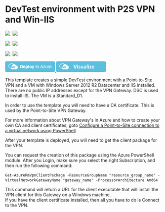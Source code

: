 
# DevTest environment with P2S VPN and Win-IIS

<IMG SRC="https://azurequickstartsservice.blob.core.windows.net/badges/devtest-p2s-iis/PublicLastTestDate.svg" />&nbsp;
<IMG SRC="https://azurequickstartsservice.blob.core.windows.net/badges/devtest-p2s-iis/PublicDeployment.svg" />&nbsp;

<IMG SRC="https://azurequickstartsservice.blob.core.windows.net/badges/devtest-p2s-iis/FairfaxLastTestDate.svg" />&nbsp;
<IMG SRC="https://azurequickstartsservice.blob.core.windows.net/badges/devtest-p2s-iis/FairfaxDeployment.svg" />&nbsp;

<IMG SRC="https://azurequickstartsservice.blob.core.windows.net/badges/devtest-p2s-iis/BestPracticeResult.svg" />&nbsp;
<IMG SRC="https://azurequickstartsservice.blob.core.windows.net/badges/devtest-p2s-iis/CredScanResult.svg" />&nbsp;

<a href="https://portal.azure.com/#create/Microsoft.Template/uri/https%3A%2F%2Fraw.githubusercontent.com%2FAzure%2Fazure-quickstart-templates%2Fmaster%2Fdevtest-p2s-iis%2Fazuredeploy.json" target="_blank">
    <img src="https://raw.githubusercontent.com/Azure/azure-quickstart-templates/master/1-CONTRIBUTION-GUIDE/images/deploytoazure.png"/>
</a>
<a href="http://armviz.io/#/?load=https%3A%2F%2Fraw.githubusercontent.com%2FAzure%2Fazure-quickstart-templates%2Fmaster%2Fdevtest-p2s-iis%2Fazuredeploy.json" target="_blank">
    <img src="https://raw.githubusercontent.com/Azure/azure-quickstart-templates/master/1-CONTRIBUTION-GUIDE/images/visualizebutton.png"/>
</a>

This template creates a simple DevTest environment with a Point-to-Site VPN and a VM with Windows Server 2012 R2 Datacenter and IIS installed. There are no public IP addresses except for the VPN Gateway. DSC is used to install IIS. The VM is a Standard_D1. 

In order to use the template you will need to have a CA certificate. This is used by the Point-to-Site VPN Gateway. 

For more information about VPN Gateway's in Azure and how to create your own CA and client certificates, goto 
[Configure a Point-to-Site connection to a virtual network using PowerShell](https://azure.microsoft.com/en-us/documentation/articles/vpn-gateway-howto-point-to-site-rm-ps/)

After your template is deployed, you will need to get the client package for the VPN. 

You can request the creation of this package using the Azure PowerShell module. After you Login, make sure you select the right Subscription, and then run the following command:

	Get-AzureRmVpnClientPackage -ResourceGroupName "resource_group_name" -VirtualNetworkGatewayName "gateway_name" -ProcessorArchitecture Amd64

This command will return a URL for the client executable that will install the VPN client for this Gateway on a Windows machine.  
If you have the client certificate installed, then all you have to do is Connect to the VPN. 




